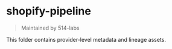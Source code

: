 # shopify-pipeline

> Maintained by 514-labs

This folder contains provider-level metadata and lineage assets.
